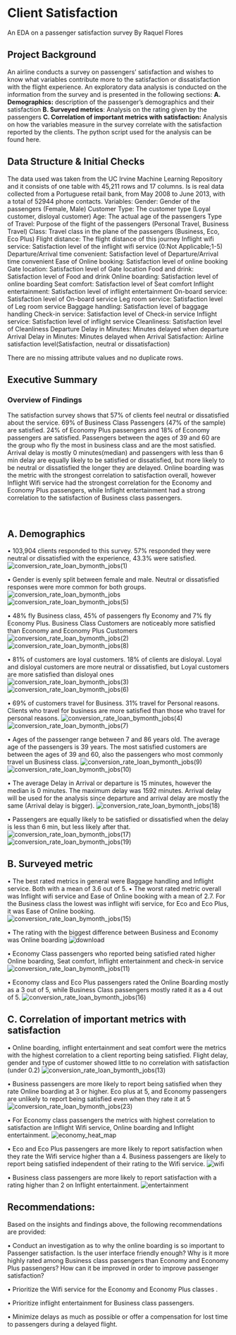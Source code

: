 # Client Satisfaction
An EDA on a passenger satisfaction survey
By Raquel Flores  
## Project Background
An airline conducts a survey on passengers’ satisfaction and wishes to know what variables contribute more to the satisfaction or dissatisfaction with the flight experience. An exploratory data analysis is conducted on the information from the survey and is presented in the following sections:
**A.	Demographics:** description of the passenger’s demographics and their satisfaction
**B.	Surveyed metrics**: Analysis on the rating given by the passengers
**C.	Correlation of important metrics with satisfaction:** Analysis on how the variables measure in the survey correlate with the satisfaction reported by the clients.
The python script used for the analysis can be found here.
 
## Data Structure & Initial Checks
The data used was taken from the UC Irvine Machine Learning Repository and it consists of one table with 45,211 rows and 17 columns. Is is real data collected from a Portuguese retail bank, from May 2008 to June 2013, with a total of 52944 phone contacts.
Variables:
Gender: Gender of the passengers (Female, Male)
Customer Type: The customer type (Loyal customer, disloyal customer)
Age: The actual age of the passengers
Type of Travel: Purpose of the flight of the passengers (Personal Travel, Business Travel)
Class: Travel class in the plane of the passengers (Business, Eco, Eco Plus)
Flight distance: The flight distance of this journey
Inflight wifi service: Satisfaction level of the inflight wifi service (0:Not Applicable;1-5)
Departure/Arrival time convenient: Satisfaction level of Departure/Arrival time convenient
Ease of Online booking: Satisfaction level of online booking
Gate location: Satisfaction level of Gate location
Food and drink: Satisfaction level of Food and drink
Online boarding: Satisfaction level of online boarding
Seat comfort: Satisfaction level of Seat comfort
Inflight entertainment: Satisfaction level of inflight entertainment
On-board service: Satisfaction level of On-board service
Leg room service: Satisfaction level of Leg room service
Baggage handling: Satisfaction level of baggage handling
Check-in service: Satisfaction level of Check-in service
Inflight service: Satisfaction level of inflight service
Cleanliness: Satisfaction level of Cleanliness
Departure Delay in Minutes: Minutes delayed when departure
Arrival Delay in Minutes: Minutes delayed when Arrival
Satisfaction: Airline satisfaction level(Satisfaction, neutral or dissatisfaction)

There are no missing attribute values and no duplicate rows. 


## Executive Summary
### Overview of Findings
The satisfaction survey shows that 57% of clients feel neutral or dissatisfied about the service. 69% of Business Class Passengers (47% of the sample) are satisfied. 24% of Economy Plus passengers and 18% of Economy passengers are satisfied. Passengers between the ages of 39 and 60 are the group who fly the most in business class and are the most satisfied. 
Arrival delay is mostly 0 minutes(median) and passengers with less than 6 min delay are equally likely to be satisfied or dissatisfied, but more likely to be neutral or dissatisfied the longer they are delayed. 
Online boarding was the metric with the strongest correlation to satisfaction overall, however Inflight Wifi service had the strongest correlation for the Economy and Economy Plus passengers, while Inflight entertainment had a strong correlation to the satisfaction of Business class passengers.


 
## A.	Demographics


•	103,904 clients responded to this survey. 57% responded they were neutral or dissatisfied with the experience, 43.3% were satisfied.
 ![conversion_rate_loan_bymonth_jobs(1)](https://github.com/user-attachments/assets/041bc107-fcd3-45d5-a93e-1d25ccedacb6)

•	Gender is evenly split between female and male. Neutral or dissatisfied responses were more common for both groups.
  ![conversion_rate_loan_bymonth_jobs](https://github.com/user-attachments/assets/6c43fde9-724e-4c35-b89a-70daa539a7df)
![conversion_rate_loan_bymonth_jobs(5)](https://github.com/user-attachments/assets/13e2725a-b49c-4475-a6c8-c0ca1a5c7a1f)


•	48% fly Business class, 45% of passengers fly Economy and 7% fly Economy Plus. Business Class Customers are noticeably more satisfied than Economy and Economy Plus Customers
  ![conversion_rate_loan_bymonth_jobs(2)](https://github.com/user-attachments/assets/27114d5b-4f38-4182-a687-8710b9d5df0d)
![conversion_rate_loan_bymonth_jobs(8)](https://github.com/user-attachments/assets/500215fd-d757-49f3-9b5d-181e483cf62c)


•	81% of customers are loyal customers. 18% of clients are disloyal. Loyal and disloyal customers are more neutral or dissatisfied, but Loyal customers are more satisfied than disloyal ones
  ![conversion_rate_loan_bymonth_jobs(3)](https://github.com/user-attachments/assets/c6e490c8-000b-4cef-bb10-88b1e5e0afc7)
![conversion_rate_loan_bymonth_jobs(6)](https://github.com/user-attachments/assets/7f9e0d89-0655-40a7-a327-7dac5094e777)

•	69% of customers travel for Business.  31% travel for Personal reasons. Clients who travel for business are more satisfied than those who travel for personal reasons.
   ![conversion_rate_loan_bymonth_jobs(4)](https://github.com/user-attachments/assets/b5ed14e8-5eb4-4cb2-a639-aeb586ae7292)
![conversion_rate_loan_bymonth_jobs(7)](https://github.com/user-attachments/assets/afa5ab95-83ce-404b-92ae-a7419644baf2)


•	Ages of the passenger range between 7 and 86 years old. The average age of the passengers is 39 years. The most satisfied customers are between the ages of 39 and 60, also the passengers who most commonly travel un Business class. 
![conversion_rate_loan_bymonth_jobs(9)](https://github.com/user-attachments/assets/d914140c-e208-4585-b08c-e8ea5662f892)
![conversion_rate_loan_bymonth_jobs(10)](https://github.com/user-attachments/assets/6e7ed691-df29-4cac-b867-ef7d5ae1fdc9)

•	The average Delay in Arrival or departure is 15 minutes, however the median is 0 minutes. The maximum delay was 1592 minutes. Arrival delay will be used for the analysis since departure and arrival delay are mostly the same (Arrival delay is bigger). 
![conversion_rate_loan_bymonth_jobs(18)](https://github.com/user-attachments/assets/3b9e8708-0db7-415b-a173-f066fa4a48d2)

•	Passengers are equally likely to be satisfied or dissatisfied when the delay is less than 6 min, but less likely after that.
![conversion_rate_loan_bymonth_jobs(17)](https://github.com/user-attachments/assets/9c2c4784-7127-48c8-b06d-fa143a799d66)
![conversion_rate_loan_bymonth_jobs(19)](https://github.com/user-attachments/assets/718a54ca-ced9-4235-8f84-5f220fa2510b)


## B.	Surveyed metric

•	The best rated metrics in general were Baggage handling and Inflight service. Both with a mean of 3.6 out of 5.
•	The worst rated metric overall was Inflight wifi service and Ease of Online booking with a mean of 2.7. For the Business class the lowest was inflight wifi service, for Eco and Eco Plus, it was Ease of Online booking.  
![conversion_rate_loan_bymonth_jobs(15)](https://github.com/user-attachments/assets/865982c2-bc53-47d5-abe4-408ec00b1088)


•	The rating with the biggest difference between Business and Economy was Online boarding 
![download](https://github.com/user-attachments/assets/bca64656-f680-498e-b8f2-fbc0779aa952)

•	Economy Class passengers who reported being satisfied rated higher Online boarding, Seat comfort, Inflight entertainment and check-in service 
![conversion_rate_loan_bymonth_jobs(11)](https://github.com/user-attachments/assets/6670f0a1-9428-490b-a0d6-bd7937e24b82)

•	Economy class and Eco Plus passengers rated the Online Boarding mostly as a 3 out of 5, while Business Class passengers mostly rated it as a 4 out of 5. 
 ![conversion_rate_loan_bymonth_jobs(16)](https://github.com/user-attachments/assets/514fe9d3-38fe-4870-a257-86444b34bdf6)


## C.	Correlation of important metrics with satisfaction 


•	Online boarding, inflight entertainment and seat comfort were the metrics with the highest correlation to a client reporting being satisfied. Flight delay, gender and type of customer showed little to no correlation with satisfaction (under 0.2)
![conversion_rate_loan_bymonth_jobs(13)](https://github.com/user-attachments/assets/91c2c3d6-e05b-4b2a-813b-de416a3d9975)

•	Business passengers are more likely to report being satisfied when they rate Online boarding at 3 or higher. Eco plus at 5, and Economy passengers are unlikely to report being satisfied even when they rate it at 5
![conversion_rate_loan_bymonth_jobs(23)](https://github.com/user-attachments/assets/ecec3393-8f60-49f3-9fe8-58f6b725c551)

•	For Economy class passengers the metrics with highest correlation to satisfaction are Inflight Wifi service, Online boarding and Inflight entertainment. 
![economy_heat_map](https://github.com/user-attachments/assets/122955e2-877e-47a9-abc5-15f2550c3e26)

•	Eco and Eco Plus passengers are more likely to report satisfaction when they rate the Wifi service higher than a 4. Business passengers are likely to report being satisfied independent of their rating to the Wifi service.
![wifi](https://github.com/user-attachments/assets/8f88ba10-088c-4684-99cb-d45a0d42b36c)

•	Business class passengers are more likely to report satisfaction with a rating higher than 2 on Inflight entertainment. 
![entertainment](https://github.com/user-attachments/assets/4b6725f0-a7be-4a77-a187-4da3146cb8df)

## Recommendations:
Based on the insights and findings above, the following recommendations are provided:

•	Conduct an investigation as to why the online boarding is so important to Passenger satisfaction. Is the user interface friendly enough? Why is it more highly rated among Business class passengers than Economy and Economy Plus passengers? How can it be improved in order to improve passenger satisfaction?

•	Prioritize the Wifi service for the Economy and Economy Plus classes .

•	Prioritize inflight entertainment for Business class passengers. 

•	Minimize delays as much as possible or offer a compensation for lost time to passengers during a delayed flight.






